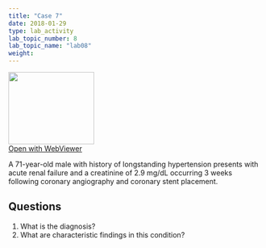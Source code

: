 ```yaml
---
title: "Case 7"
date: 2018-01-29
type: lab_activity
lab_topic_number: 8
lab_topic_name: "lab08"
weight: 
---
```

<div class="entrybody">
<div class="thumbnail"><a href="http://virtualslides.cumc.columbia.edu/Renal_Path_07.svs/view.apml?" target="_blank"><img alt="" src="http://pathologylab.ccnmtl.columbia.edu/assets/images/slide_renal_case7.jpg" width="170" height="143" class="mt-image-left"></a><br><a href="http://virtualslides.cumc.columbia.edu/Renal_Path_07.svs/view.apml?" target="_blank">Open with WebViewer</a></div>

<p>A 71-year-old male with history of longstanding hypertension presents with acute renal failure and a creatinine of 2.9 mg/dL occurring 3 weeks following coronary angiography and coronary stent placement.<br clear="all"></p>

<h2>Questions</h2>


<ol>
<li>What is the diagnosis?</li>
<li>What are characteristic findings in this condition?</li>
</ol>


						
</div>
